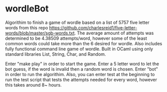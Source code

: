 # wordleBot

Algorithim to finish a game of wordle based on a list of 5757 five letter words from this repo https://github.com/charlesreid1/five-letter-words/blob/master/sgb-words.txt. 
The average amount of attempts was determined to be 4.38509 attempts/word, however some of the least common words could take more than the 6 desired for wordle. Also includes fully functional command line game of wordle. Built in OCaml using only standard libraries List, String, Char, and Random.

Enter "make play" in order to start the game. Enter a 5 letter word to let the bot guess, if the word is invalid then a random word is chosen. Enter "bot" in order to run the algorithim. Also, you can enter test at the beginning to run the test script that tests the attempts needed for every word, however this takes around 8~ hours.




